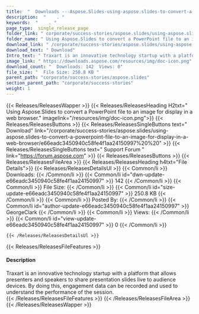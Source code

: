 ```yaml
---
title:  "  Downloads ---Aspose.Slides-using-aspose.slides-to-convert-a-powerpoint-file-to-an-image-for-display-in-a-web-browser . " 
description:  "    . " 
keywords:  "    . " 
page_type:  single_release_page
folder_link: " corporate/success-stories/aspose.slides/using-aspose.slides-to-convert-a-powerpoint-file-to-an-image-for-display-in-a-web-browser/"
folder_name: " Using Aspose.Slides to convert a PowerPoint file to an image for display in a web browser."
download_link: " /corporate/success-stories/aspose.slides/using-aspose.slides-to-convert-a-powerpoint-file-to-an-image-for-display-in-a-web-browser/e66eadc3450940c58fe4f1aa24150997"
download_text: " Download"
Intro_text: " Traxart is an innovative technology startup with a platform that allows presente..."
image_link: " https://downloads.aspose.com/resources/img/doc-icon.png"
download_count: "  Downloads: 142  Views: 0"
file_size: "  File Size: 250.8 KB "
parent_path: "corporate/success-stories/aspose.slides"
section_parent_path: "corporate/success-stories"
weight: 1 
---
```


{{< Releases/ReleasesWapper >}}
  {{< Releases/ReleasesHeading H2txt=" Using Aspose.Slides to convert a PowerPoint file to an image for display in a web browser." imagelink="/resources/img/doc-icon.png">}}
  {{< Releases/ReleasesButtons >}}
    {{< Releases/ReleasesSingleButtons text=" Download" link="/corporate/success-stories/aspose.slides/using-aspose.slides-to-convert-a-powerpoint-file-to-an-image-for-display-in-a-web-browser/e66eadc3450940c58fe4f1aa24150997%20%20" >}}
    {{< Releases/ReleasesSingleButtons text=" Support Forum " link="https://forum.aspose.com" >}}
  {{< Releases/ReleasesButtons >}}
  {{< Releases/ReleasesFileArea >}}
    {{< Releases/ReleasesHeading h4txt="File Details">}}
    {{< Releases/ReleasesDetailsUl >}}
            {{< Common/li  >}} Downloads: {{< /Common/li >}} 
      {{< Common/li id="dwn-update-e66eadc3450940c58fe4f1aa24150997" >}} 142 {{< /Common/li >}} 
      {{< Common/li  >}} File Size: {{< /Common/li >}} 
      {{< Common/li id="size-update-e66eadc3450940c58fe4f1aa24150997" >}} 250.8 KB {{< /Common/li >}} 
      {{< Common/li  >}} Posted By: {{< /Common/li >}} 
      {{< Common/li id="author-update-e66eadc3450940c58fe4f1aa24150997" >}} GeorgeClark {{< /Common/li >}} 
      {{< Common/li  >}} Views: {{< /Common/li >}} 
      {{< Common/li id="view-update-e66eadc3450940c58fe4f1aa24150997" >}} 0 {{< /Common/li >}} 

    {{< /Releases/ReleasesDetailsUl >}}

  {{< Releases/ReleasesFileFeatures >}}
      <h4>Description</h4><div class="HTMLDescription">Traxart is an innovative technology startup with a platform that allows presenters and speakers to share presentation slides live to audience devices. By doing this, engagement data can be recorded and used to understand the performance of the session.</div>
  {{< /Releases/ReleasesFileFeatures >}}
 {{< /Releases/ReleasesFileArea >}}
{{< /Releases/ReleasesWapper >}}


